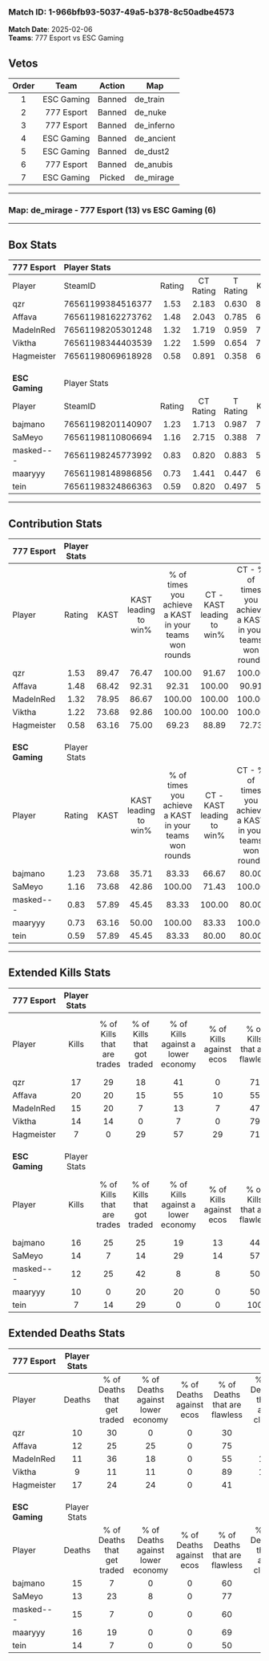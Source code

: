 ### Match ID: 1-966bfb93-5037-49a5-b378-8c50adbe4573  
**Match Date**: 2025-02-06  
**Teams**: 777 Esport vs ESC Gaming  

## Vetos  

| Order | Team | Action | Map |
| :---: | :--: | :----: | --- |
| 1 | ESC Gaming | Banned | de_train |
| 2 | 777 Esport | Banned | de_nuke |
| 3 | 777 Esport | Banned | de_inferno |
| 4 | ESC Gaming | Banned | de_ancient |
| 5 | ESC Gaming | Banned | de_dust2 |
| 6 | 777 Esport | Banned | de_anubis |
| 7 | ESC Gaming | Picked | de_mirage |

---  

### **Map**: de_mirage - 777 Esport (13) vs ESC Gaming (6)  
---  

## Box Stats  

| **777 Esport** | Player Stats      |        |           |          |       |       |       |         |        |      |     |
| :- | :- | :-: | :-: | :-: | :-: | :-: | :-: | :-: | :-: | :-: | :-: |
| Player         | SteamID           | Rating | CT Rating | T Rating | KAST  |  ADR  | Kills | Assists | Deaths | K/D  | HS% |
| qzr            | 76561199384516377 |  1.53  |   2.183   |  0.630   | 89.47 | 94.7  |  17   |    3    |   10   | 1.70 | 64  |
| Affava         | 76561198162273762 |  1.48  |   2.043   |  0.785   | 68.42 | 105.8 |  20   |    2    |   12   | 1.67 | 65  |
| MadeInRed      | 76561198205301248 |  1.32  |   1.719   |  0.959   | 78.95 | 88.3  |  15   |    5    |   11   | 1.36 | 53  |
| Viktha         | 76561198344403539 |  1.22  |   1.599   |  0.654   | 73.68 | 70.4  |  14   |    2    |   9    | 1.56 | 71  |
| Hagmeister     | 76561198069618928 |  0.58  |   0.891   |  0.358   | 63.16 | 59.7  |   7   |    5    |   17   | 0.41 | 57  |
|                |                   |        |           |          |       |       |       |         |        |      |     |
|                |                   |        |           |          |       |       |       |         |        |      |     |
|                |                   |        |           |          |       |       |       |         |        |      |     |
| **ESC Gaming** | Player Stats      |        |           |          |       |       |       |         |        |      |     |
| Player         | SteamID           | Rating | CT Rating | T Rating | KAST  |  ADR  | Kills | Assists | Deaths | K/D  | HS% |
| bajmano        | 76561198201140907 |  1.23  |   1.713   |  0.987   | 73.68 | 93.4  |  16   |    4    |   15   | 1.07 | 56  |
| SaMeyo         | 76561198110806694 |  1.16  |   2.715   |  0.388   | 73.68 | 83.4  |  14   |    4    |   13   | 1.08 | 57  |
| masked---      | 76561198245773992 |  0.83  |   0.820   |  0.883   | 57.89 | 63.1  |  12   |    4    |   15   | 0.80 | 25  |
| maaryyy        | 76561198148986856 |  0.73  |   1.441   |  0.447   | 63.16 | 57.3  |  10   |    3    |   16   | 0.63 | 60  |
| tein           | 76561198324866363 |  0.59  |   0.820   |  0.497   | 57.89 | 52.0  |   7   |    2    |   14   | 0.50 | 28  |
---  

## Contribution Stats  

| **777 Esport** | Player Stats |       |                      |                                                        |                           |                                                             |                          |                                                            |
| :- | :-: | :-: | :-: | :-: | :-: | :-: | :-: | :-: |
| Player         |    Rating    | KAST  | KAST leading to win% | % of times you achieve a KAST in your teams won rounds | CT - KAST leading to win% | CT - % of times you achieve a KAST in your teams won rounds | T - KAST leading to win% | T - % of times you achieve a KAST in your teams won rounds |
| qzr            |     1.53     | 89.47 |        76.47         |                         100.00                         |           91.67           |                           100.00                            |          40.00           |                           100.00                           |
| Affava         |     1.48     | 68.42 |        92.31         |                         92.31                          |          100.00           |                            90.91                            |          66.67           |                           100.00                           |
| MadeInRed      |     1.32     | 78.95 |        86.67         |                         100.00                         |          100.00           |                           100.00                            |          50.00           |                           100.00                           |
| Viktha         |     1.22     | 73.68 |        92.86         |                         100.00                         |          100.00           |                           100.00                            |          66.67           |                           100.00                           |
| Hagmeister     |     0.58     | 63.16 |        75.00         |                         69.23                          |           88.89           |                            72.73                            |          33.33           |                           50.00                            |
|                |              |       |                      |                                                        |                           |                                                             |                          |                                                            |
|                |              |       |                      |                                                        |                           |                                                             |                          |                                                            |
|                |              |       |                      |                                                        |                           |                                                             |                          |                                                            |
| **ESC Gaming** | Player Stats |       |                      |                                                        |                           |                                                             |                          |                                                            |
| Player         |    Rating    | KAST  | KAST leading to win% | % of times you achieve a KAST in your teams won rounds | CT - KAST leading to win% | CT - % of times you achieve a KAST in your teams won rounds | T - KAST leading to win% | T - % of times you achieve a KAST in your teams won rounds |
| bajmano        |     1.23     | 73.68 |        35.71         |                         83.33                          |           66.67           |                            80.00                            |          12.50           |                           100.00                           |
| SaMeyo         |     1.16     | 73.68 |        42.86         |                         100.00                         |           71.43           |                           100.00                            |          14.29           |                           100.00                           |
| masked---      |     0.83     | 57.89 |        45.45         |                         83.33                          |          100.00           |                            80.00                            |          14.29           |                           100.00                           |
| maaryyy        |     0.73     | 63.16 |        50.00         |                         100.00                         |           83.33           |                           100.00                            |          16.67           |                           100.00                           |
| tein           |     0.59     | 57.89 |        45.45         |                         83.33                          |           80.00           |                            80.00                            |          16.67           |                           100.00                           |
---  

## Extended Kills Stats  

| **777 Esport** | Player Stats |                            |                            |                                    |                         |                              |                                 |                                       |                    |           |
| :- | :-: | :-: | :-: | :-: | :-: | :-: | :-: | :-: | :-: | :-: |
| Player         |    Kills     | % of Kills that are trades | % of Kills that got traded | % of Kills against a lower economy | % of Kills against ecos | % of Kills that are flawless | % of Kills that are close duels | % of Kills that are assisted by flash | Pistol Round Kills | AWP Kills |
| qzr            |      17      |             29             |             18             |                 41                 |            0            |              71              |                6                |                   0                   |         1          |     0     |
| Affava         |      20      |             20             |             15             |                 55                 |           10            |              55              |                0                |                   0                   |         1          |     0     |
| MadeInRed      |      15      |             20             |             7              |                 13                 |            7            |              47              |                0                |                   0                   |         4          |     5     |
| Viktha         |      14      |             14             |             0              |                 7                  |            0            |              79              |                0                |                   7                   |         2          |     0     |
| Hagmeister     |      7       |             0              |             29             |                 57                 |           29            |              71              |                0                |                   0                   |         0          |     0     |
|                |              |                            |                            |                                    |                         |                              |                                 |                                       |                    |           |
|                |              |                            |                            |                                    |                         |                              |                                 |                                       |                    |           |
|                |              |                            |                            |                                    |                         |                              |                                 |                                       |                    |           |
| **ESC Gaming** | Player Stats |                            |                            |                                    |                         |                              |                                 |                                       |                    |           |
| Player         |    Kills     | % of Kills that are trades | % of Kills that got traded | % of Kills against a lower economy | % of Kills against ecos | % of Kills that are flawless | % of Kills that are close duels | % of Kills that are assisted by flash | Pistol Round Kills | AWP Kills |
| bajmano        |      16      |             25             |             25             |                 19                 |           13            |              44              |               13                |                   6                   |         1          |     0     |
| SaMeyo         |      14      |             7              |             14             |                 29                 |           14            |              57              |                7                |                   0                   |         3          |     4     |
| masked---      |      12      |             25             |             42             |                 8                  |            8            |              50              |                8                |                   0                   |         0          |     0     |
| maaryyy        |      10      |             0              |             20             |                 20                 |            0            |              50              |                0                |                   0                   |         1          |     0     |
| tein           |      7       |             14             |             29             |                 0                  |            0            |             100              |                0                |                   0                   |         1          |     0     |
## Extended Deaths Stats  

| **777 Esport** | Player Stats |                             |                                   |                          |                               |                            |                           |               |
| :- | :-: | :-: | :-: | :-: | :-: | :-: | :-: | :-: |
| Player         |    Deaths    | % of Deaths that get traded | % of Deaths against lower economy | % of Deaths against ecos | % of Deaths that are flawless | % of Deaths that are close | % of Deaths while blinded | Deaths to AWP |
| qzr            |      10      |             30              |                 0                 |            0             |              30               |             0              |            10             |       1       |
| Affava         |      12      |             25              |                25                 |            0             |              75               |             0              |             0             |       0       |
| MadeInRed      |      11      |             36              |                18                 |            0             |              55               |             18             |             0             |       1       |
| Viktha         |      9       |             11              |                11                 |            0             |              89               |             11             |             0             |       1       |
| Hagmeister     |      17      |             24              |                24                 |            0             |              41               |             6              |             0             |       1       |
|                |              |                             |                                   |                          |                               |                            |                           |               |
|                |              |                             |                                   |                          |                               |                            |                           |               |
|                |              |                             |                                   |                          |                               |                            |                           |               |
| **ESC Gaming** | Player Stats |                             |                                   |                          |                               |                            |                           |               |
| Player         |    Deaths    | % of Deaths that get traded | % of Deaths against lower economy | % of Deaths against ecos | % of Deaths that are flawless | % of Deaths that are close | % of Deaths while blinded | Deaths to AWP |
| bajmano        |      15      |              7              |                 0                 |            0             |              60               |             0              |             0             |       0       |
| SaMeyo         |      13      |             23              |                 8                 |            0             |              77               |             0              |             8             |       1       |
| masked---      |      15      |              7              |                 0                 |            0             |              60               |             7              |             0             |       1       |
| maaryyy        |      16      |             19              |                 0                 |            0             |              69               |             0              |             0             |       2       |
| tein           |      14      |              7              |                 0                 |            0             |              50               |             0              |             0             |       1       |
